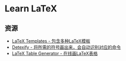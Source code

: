 # Learn LaTeX 

## 资源
* [LaTeX Templates - 包含多种LaTeX模板](http://www.latextemplates.com/)
* [Detexify - 将所需的符号画出来，会自动识别对应的命令](http://detexify.kirelabs.org/classify.html)
* [LaTeX Table Generator - 在线画LaTeX表格](http://www.tablesgenerator.com/)
